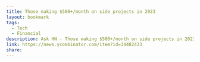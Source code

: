 ```yaml
---
title: Those making $500+/month on side projects in 2023
layout: bookmark
tags:
  - Tech
  - Financial
description: Ask HN - Those making $500+/month on side projects in 2023 – Show and tell
link: https://news.ycombinator.com/item?id=34482433
share: 
---
```


